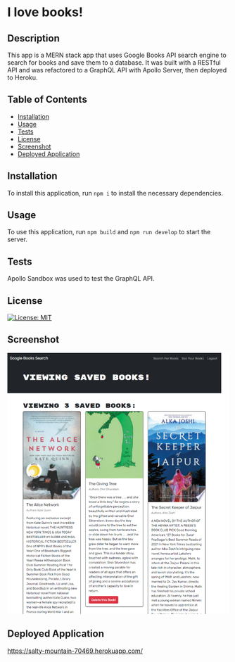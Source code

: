 # I love books!

## Description

This app is a MERN stack app that uses Google Books API search engine to search for books and save them to a database. It was built with a RESTful API and was refactored to a GraphQL API with Apollo Server, then deployed to Heroku. 

## Table of Contents

- [Installation](#installation)
- [Usage](#usage)
- [Tests](#tests)
- [License](#license)
- [Screenshot](#screenshot)
- [Deployed Application](#deployed-application)

## Installation

To install this application, run `npm i` to install the necessary dependencies.

## Usage

To use this application, run `npm build` and `npm run develop` to start the server.

## Tests

Apollo Sandbox was used to test the GraphQL API.

## License

[![License: MIT](https://img.shields.io/badge/License-MIT-yellow.svg)](https://opensource.org/licenses/MIT)


## Screenshot

![Screenshot](./assets/saved_books.png)

## Deployed Application

https://salty-mountain-70469.herokuapp.com/